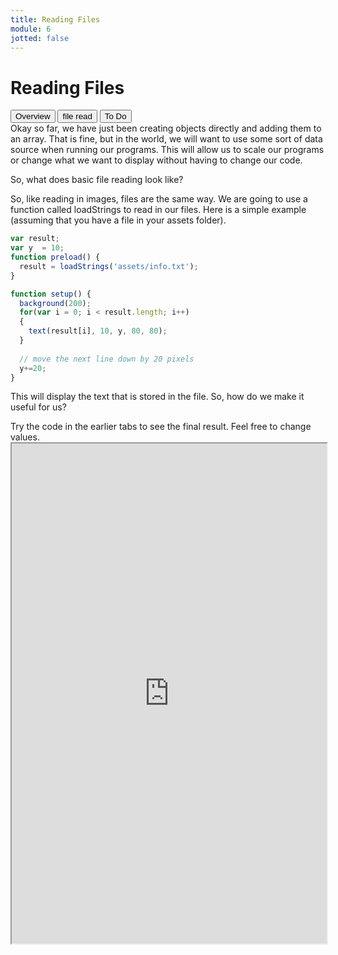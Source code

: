 ```yaml
---
title: Reading Files
module: 6
jotted: false
---
```


# Reading Files
<div class="tab">
  <button class="tablinks active" onclick="openTab(event, 'Overview')">Overview</button>
  <button class="tablinks" onclick="openTab(event, 'fileread')">file read</button>
    <button class="tablinks" onclick="openTab(event, 'ToDo')">To Do</button>
 
</div>

<div id="Overview" class="tabcontent" style="display:block"  >
<div class="tabhtml" markdown="1">
Okay so far, we have just been creating objects directly and adding them to an array. That is fine, but in the world, we will want to use some sort of data source when running our programs.  This will allow us to scale our programs or change what we want to display without having to change our code.

So, what does basic file reading look like?



</div>
</div>
<div id="fileread" class="tabcontent">
<div class="tabhtml" markdown="1">

So, like reading in images, files are the same way.  We are going to use a function called loadStrings to read in our files.  Here is a simple example (assuming that you have a file in your assets folder).

```js
var result;
var y  = 10;
function preload() {
  result = loadStrings('assets/info.txt');
}

function setup() {
  background(200);
  for(var i = 0; i < result.length; i++)
  {
    text(result[i], 10, y, 80, 80);
  }
  
  // move the next line down by 20 pixels
  y+=20;
}
```

This will display the text that is stored in the file.  So, how do we make it useful for us?

</div>
</div>



<div id="ToDo" class="tabcontent">
<div class="tabhtml" markdown="1">
Try the code in the earlier tabs to see the final result. Feel free to change values.

<iframe src="https://editor.p5js.org/" width="100%" height="800px"></iframe>
</div>
</div>